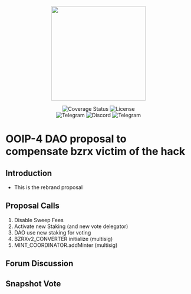 <br/>
<p align="center"><img src="https://bzx.network/images/logo.svg" width="256" /></p>

<div align="center">

  <a href='' style="text-decoration:none;">
    <img src='https://img.shields.io/coveralls/github/bZxNetwork/contractsV2' alt='Coverage Status' />
  </a>
  <a href='https://github.com/bZxNetwork/contractsV2/blob/master/LICENSE' style="text-decoration:none;">
    <img src='https://img.shields.io/github/license/bZxNetwork/contractsV2' alt='License' />
  </a>
  <br/>
  <a href='https://t.me/b0xNet' style="text-decoration:none;">
    <img src='https://img.shields.io/badge/chat-on%20telegram-9cf.svg?longCache=true' alt='Telegram' />
  </a>
  <a href='https://bzx.network/discord' style="text-decoration:none;">
    <img src='https://img.shields.io/discord/450115178516971531?label=Discord' alt='Discord' />
  </a>
  <a href='https://t.me/b0xNet' style="text-decoration:none;">
    <img src='https://img.shields.io/twitter/follow/bzxHQ?style=social' alt='Telegram' />
  </a>
  
</div>

# OOIP-4 DAO proposal to compensate bzrx victim of the hack

## Introduction

- This is the rebrand proposal

## Proposal Calls

1. Disable Sweep Fees
2. Activate new Staking (and new vote delegator)
3. DAO use new staking for voting
4. BZRXv2_CONVERTER initialize (multisig)
5. MINT_COORDINATOR.addMinter (multisig)



## Forum Discussion



## Snapshot Vote




